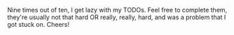 Nine times out of ten, I get lazy with my TODOs. Feel free to complete them, they're usually not that hard OR really, really, hard, and was a problem that I got stuck on. Cheers!
